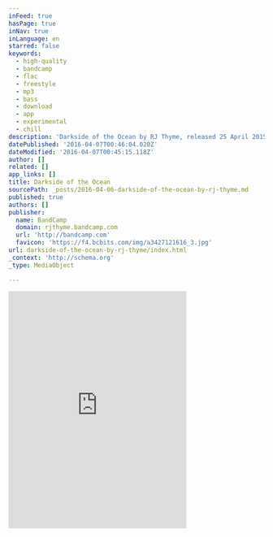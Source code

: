 ```yaml
---
inFeed: true
hasPage: true
inNav: true
inLanguage: en
starred: false
keywords:
  - high-quality
  - bandcamp
  - flac
  - freestyle
  - mp3
  - bass
  - download
  - app
  - experimental
  - chill
description: 'Darkside of the Ocean by RJ Thyme, released 25 April 2015'
datePublished: '2016-04-07T00:46:04.020Z'
dateModified: '2016-04-07T00:45:15.118Z'
author: []
related: []
app_links: []
title: Darkside of the Ocean
sourcePath: _posts/2016-04-06-darkside-of-the-ocean-by-rj-thyme.md
published: true
authors: []
publisher:
  name: BandCamp
  domain: rjthyme.bandcamp.com
  url: 'http://bandcamp.com'
  favicon: 'https://f4.bcbits.com/img/a3427121616_3.jpg'
url: darkside-of-the-ocean-by-rj-thyme/index.html
_context: 'http://schema.org'
_type: MediaObject

---
```

<iframe src="https://cdn.embedly.com/widgets/media.html?src=https%3A%2F%2Fbandcamp.com%2FEmbeddedPlayer%2Fv%3D2%2Ftrack%3D295265307%2Fsize%3Dlarge%2Flinkcol%3D0084B4%2Fnotracklist%3Dtrue%2Ftwittercard%3Dtrue%2F&amp;url=https%3A%2F%2Frjthyme.bandcamp.com%2Ftrack%2Fdarkside-of-the-ocean&amp;image=https%3A%2F%2Ff4.bcbits.com%2Fimg%2Fa3427121616_5.jpg&amp;key=b7d04c9b404c499eba89ee7072e1c4f7&amp;type=text%2Fhtml&amp;schema=bandcamp" width="350" height="467" scrolling="no" frameborder="0" allowfullscreen="allowfullscreen" style=""></iframe>